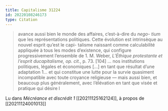 ```yaml
---
title: Capitalisme 31224
id: 20220108246173
type: Citation
---
```


> avance aussi bien le monde des affaires, c’est-à-dire du *nego- tium* que les représentations politiques. Cette évolution est intrinsèque au nouvel esprit qu’est le capi- talisme naissant comme calculabilité appliquée à tous les modes d’existence, qui configure progressivement l’ensemble de 1. M. Weber, *L’Éthique protestante et l’esprit ducapitalisme, op. cit.*, p. 73. [104] ... nos institutions politiques, légales et économiques [...] en tant que résultat d’une adaptation 1... et qui constitue une lutte pour la survie quasiment incompatible avec toute croyance religieuse — mais aussi bien, et beaucoup plus généralement, avec l’élévation en tant que visée et pratique qui désire l

Lu dans *Mécréance et discrédit 1* [[20211125162124]], à propos de [[20211124001013]]